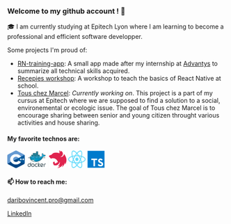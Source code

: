 ###  Welcome to my github account ! 👋


🎓 I am currently studying at Epitech Lyon where I am learning to become a professional and efficient software developper.

Some projects I'm proud of:

- [RN-training-app](https://github.com/Vincent-DARIBO/React-Native-training-app): A small app made after my internship at [Advantys](https://www.linkedin.com/company/advantys/) to summarize all technical skills acquired.
- [Recepies workshop](https://github.com/Vincent-DARIBO/Workshop-recipes-app-rn): A workshop to teach the basics of React Native at school.
- [Tous chez Marcel](https://github.com/TousChezMarcel/TousChezMarcel): *Currently working on*. This project is a part of my cursus at Epitech where we are supposed to find a solution to a social, environemental or ecologic issue. The goal of Tous chez Marcel is to encourage sharing between senior and young citizen throught various activities and house sharing. 


#### My favorite technos are:
<p align="left"> 
 <img src="https://github.com/Vincent-DARIBO/Vincent-DARIBO/blob/main/.github/assets/c%2B%2B.png" alt="c++" width="40" height="40"/>
 <img src="https://github.com/Vincent-DARIBO/Vincent-DARIBO/blob/main/.github/assets/homepage-docker-logo.png" alt="docker" width="48" height="40"/>
 <img src="https://github.com/Vincent-DARIBO/Vincent-DARIBO/blob/main/.github/assets/nestjs.png" alt="nesjs" width="40" height="40"/>
 <img src="https://github.com/Vincent-DARIBO/Vincent-DARIBO/blob/main/.github/assets/react.svg" alt="react" width="40" height="40"/>
 <img src="https://raw.githubusercontent.com/devicons/devicon/master/icons/typescript/typescript-original.svg" alt="typescript" width="40" height="40"/>
</p>


#### 📫 How to reach me: 

daribovincent.pro@gmail.com

[LinkedIn](https://www.linkedin.com/in/vincent-daribo-6165511b7/)
<!--
**Vincent-DARIBO/Vincent-DARIBO** is a ✨ _special_ ✨ repository because its `README.md` (this file) appears on your GitHub profile.

Here are some ideas to get you started:

- 🔭 I’m currently working on ...
- 🌱 I’m currently learning ...
- 👯 I’m looking to collaborate on ...
- 🤔 I’m looking for help with ...
- 💬 Ask me about ...
- 📫 How to reach me: ...
- 😄 Pronouns: ...
- ⚡ Fun fact: ...
-->

